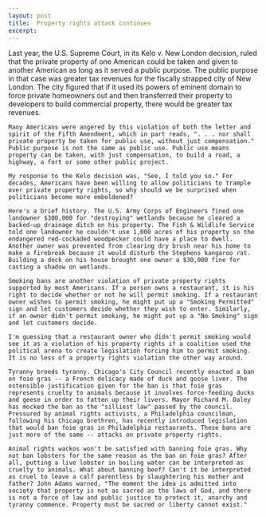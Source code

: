 ```yaml
---
layout: post
title:  Property rights attack continues
excerpt:
---
```












Last year, the U.S. Supreme Court, in its Kelo v. New London decision, ruled that the private property of one American could be taken and given to another American as long as it served a public purpose. The public purpose in that case was greater tax revenues for the fiscally strapped city of New London. The city figured that if it used its powers of eminent domain to force private homeowners out and then transferred their property to developers to build commercial property, there would be greater tax revenues.

	Many Americans were angered by this violation of both the letter and spirit of the Fifth Amendment, which in part reads, ". . . nor shall private property be taken for public use, without just compensation." Public purpose is not the same as public use. Public use means property can be taken, with just compensation, to build a road, a highway, a fort or some other public project.

	My response to the Kelo decision was, "See, I told you so." For decades, Americans have been willing to allow politicians to trample over private property rights, so why should we be surprised when politicians become more emboldened?

	Here's a brief history. The U.S. Army Corps of Engineers fined one landowner $300,000 for "destroying" wetlands because he cleared a backed-up drainage ditch on his property. The Fish & Wildlife Service told one landowner he couldn't use 1,000 acres of his property so the endangered red-cockaded woodpecker could have a place to dwell. Another owner was prevented from clearing dry brush near his home to make a firebreak because it would disturb the Stephens kangaroo rat. Building a deck on his house brought one owner a $30,000 fine for casting a shadow on wetlands.

	Smoking bans are another violation of private property rights supported by most Americans. If a person owns a restaurant, it is his right to decide whether or not he will permit smoking. If a restaurant owner wishes to permit smoking, he might put up a "Smoking Permitted" sign and let customers decide whether they wish to enter. Similarly, if an owner didn't permit smoking, he might put up a "No Smoking" sign and let customers decide.

	I'm guessing that a restaurant owner who didn't permit smoking would see it as a violation of his property rights if a coalition used the political arena to create legislation forcing him to permit smoking. It is no less of a property rights violation the other way around.

	Tyranny breeds tyranny. Chicago's City Council recently enacted a ban on foie gras -- a French delicacy made of duck and goose liver. The ostensible justification given for the ban is that foie gras represents cruelty to animals because it involves force-feeding ducks and geese in order to fatten up their livers. Mayor Richard M. Daley has mocked the ban as the "silliest law" passed by the council. Pressured by animal rights activists, a Philadelphia councilman, following his Chicago brethren, has recently introduced legislation that would ban foie gras in Philadelphia restaurants. These bans are just more of the same -- attacks on private property rights.

	Animal rights wackos won't be satisfied with banning foie gras. Why not ban lobsters for the same reason as the ban on foie gras? After all, putting a live lobster in boiling water can be interpreted as cruelty to animals. What about banning beef? Can't it be interpreted as cruel to leave a calf parentless by slaughtering his mother and father? John Adams warned, "The moment the idea is admitted into society that property is not as sacred as the laws of God, and there is not a force of law and public justice to protect it, anarchy and tyranny commence. Property must be sacred or liberty cannot exist."


